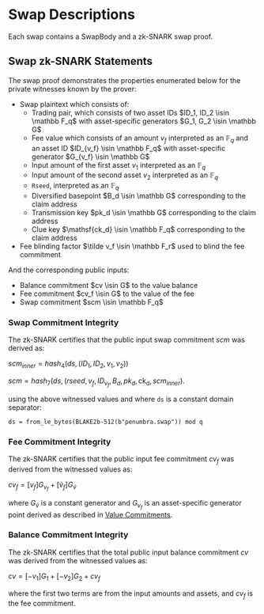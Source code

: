 # Swap Descriptions

Each swap contains a SwapBody and a zk-SNARK swap proof.

## Swap zk-SNARK Statements

The swap proof demonstrates the properties enumerated below for the private witnesses known by the prover:

* Swap plaintext which consists of:
  * Trading pair, which consists of two asset IDs  $ID_1, ID_2 \isin \mathbb F_q$ with asset-specific generators $G_1, G_2 \isin \mathbb G$
  * Fee value which consists of an amount $v_f$ interpreted as an $\mathbb F_q$ and
 an asset ID $ID_{v_f} \isin \mathbb F_q$ with asset-specific generator $G_{v_f} \isin \mathbb G$
  * Input amount of the first asset $v_1$ interpreted as an $\mathbb F_q$
  * Input amount of the second asset $v_2$ interpreted as an $\mathbb F_q$
  * `Rseed`, interpreted as an $\mathbb F_q$
  * Diversified basepoint $B_d \isin \mathbb G$ corresponding to the claim address
  * Transmission key $pk_d \isin \mathbb G$ corresponding to the claim address
  * Clue key $\mathsf{ck_d} \isin \mathbb F_q$ corresponding to the claim address
* Fee blinding factor $\tilde v_f \isin \mathbb F_r$ used to blind the fee commitment

And the corresponding public inputs:

* Balance commitment $cv \isin G$ to the value balance
* Fee commitment $cv_f \isin G$ to the value of the fee
* Swap commitment $scm \isin \mathbb F_q$

### Swap Commitment Integrity

The zk-SNARK certifies that the public input swap commitment $scm$ was derived as:

$scm_{inner} = hash_4(ds, (ID_1, ID_2, v_1, v_2))$

$scm = hash_7(ds, (rseed, v_f, ID_{v_f}, B_d, pk_d, \mathsf{ck_d}, scm_{inner})$.

using the above witnessed values and where `ds` is a constant domain separator:

`ds = from_le_bytes(BLAKE2b-512(b"penumbra.swap")) mod q`

### Fee Commitment Integrity

The zk-SNARK certifies that the public input fee commitment $cv_f$ was derived from the witnessed values as:

$cv_f = [v_f] G_{v_f} + [\tilde v_f] G_{\tilde v}$

where $G_{\tilde v}$ is a constant generator and $G_{v_f}$ is an asset-specific generator point derived as described in [Value Commitments](../../protocol/value_commitments.md).

### Balance Commitment Integrity

The zk-SNARK certifies that the total public input balance commitment $cv$ was derived from the witnessed values as:

$cv = [-v_1] G_1 + [-v_2] G_2 + cv_f$

where the first two terms are from the input amounts and assets, and $cv_f$ is the
fee commitment.

